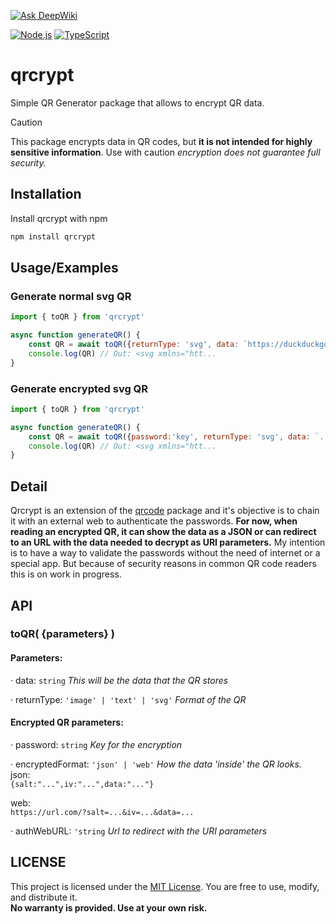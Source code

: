 [![Ask DeepWiki](https://deepwiki.com/badge.svg)](https://deepwiki.com/KaruzG/qrcrypt)

[![Node.js](https://img.shields.io/badge/node.js-6DA55F?style=for-the-badge&logo=node.js&logoColor=white)](https://img.shields.io/badge/node.js-6DA55F?style=for-the-badge&logo=node.js&logoColor=white)
[![TypeScript](https://img.shields.io/badge/typescript-%23007ACC.svg?style=for-the-badge&logo=typescript&logoColor=white)](https://img.shields.io/badge/typescript-%23007ACC.svg?style=for-the-badge&logo=typescript&logoColor=white)

# qrcrypt

Simple QR Generator package that allows to encrypt QR data.

> [!CAUTION]
> This package encrypts data in QR codes, but **it is not intended for highly sensitive information**. Use with caution  _encryption does not guarantee full security._


## Installation

Install qrcrypt with npm

```bash
npm install qrcrypt
```

## Usage/Examples


### Generate normal svg QR

```javascript
import { toQR } from 'qrcrypt'

async function generateQR() {
    const QR = await toQR({returnType: 'svg', data: `https://duckduckgo.com`});
    console.log(QR) // Out: <svg xmlns="htt...
}
```

### Generate encrypted svg QR

```javascript
import { toQR } from 'qrcrypt'

async function generateQR() {
    const QR = await toQR({password:'key', returnType: 'svg', data: `...`});
    console.log(QR) // Out: <svg xmlns="htt...
}
```

## Detail

Qrcrypt is an extension of the [qrcode](https://www.npmjs.com/package/qrcode) package and it's objective is to chain it with an external web to authenticate the passwords. **For now, when reading an encrypted QR, it can show the data as a JSON or can redirect to an URL with the data needed to decrypt as URI parameters.**
My intention is to have a way to validate the passwords without the need of internet or a special app. But because of security reasons in common QR code readers this is on work in progress.

## API

### toQR( {parameters} )

#### Parameters:<br>
· data: `string`
_This will be the data that the QR stores_

· returnType: `'image' | 'text' | 'svg'`
_Format of the QR_

#### Encrypted QR parameters:<br>
· password: `string`
_Key for the encryption_

· encryptedFormat: `'json' | 'web'`
_How the data 'inside' the QR looks._<br>
json: <br>
```{salt:"...",iv:"...",data:"..."}```

web: <br>
```https://url.com/?salt=...&iv=...&data=...```

· authWebURL: `'string` _Url to redirect with the URI parameters_

## LICENSE

This project is licensed under the [MIT License](LICENSE). You are free to use, modify, and distribute it.  
**No warranty is provided. Use at your own risk.**
